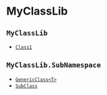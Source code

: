 # MyClassLib

## `MyClassLib`

- [`Class1`](MyClassLib/Class1)

## `MyClassLib.SubNamespace`

- [`GenericClass<T>`](MyClassLib.SubNamespace/GenericClass{T})
- [`SubClass`](MyClassLib.SubNamespace/SubClass)
